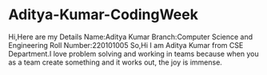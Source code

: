 # Aditya-Kumar-CodingWeek
Hi,Here are my Details
Name:Aditya Kumar
Branch:Computer Science and Engineering 
Roll Number:220101005
So,Hi I am Aditya Kumar from CSE Department.I love problem solving and working in teams because when you as a team create something and it works out, the joy is immense.